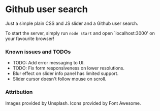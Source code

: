 # Github user search 
Just a simple plain CSS and JS slider and a Github user search.

To start the server, simply run `node start` and open `localhost:3000' on your favourite browser!

### Known issues and TODOs
- TODO: Add error messaging to UI.
- TODO: Fix form responsiveness on lower resolutions.
- Blur effect on slider info panel has limited support.
- Slider cursor doesn't follow mouse on scroll.

### Attribution
Images provided by Unsplash.
Icons provided by Font Awesome.